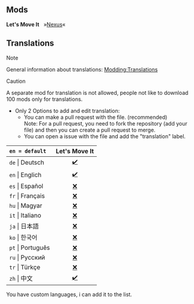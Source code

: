 ## Mods

**Let's Move It** &nbsp; »[Nexus](https://www.nexusmods.com/stardewvalley/mods/20943)«

## Translations

> [!NOTE]
> General information about translations: [Modding:Translations](https://stardewvalleywiki.com/Modding:Translations)

> [!CAUTION]
> A separate mod for translation is not allowed, people not like to download 100 mods only for translations.

- Only 2 Options to add and edit translation:
  - You can make a pull request with the file. (recommended) <br>
    Note: For a pull request, you need to fork the repository (add your file) and then you can create a pull request to merge.
  - You can open a issue with the file and add the "translation" label.

| `en = default`    | Let's Move It                      |
|:------------------|:----------------------------------:|
| `de` \| Deutsch   | [✔️](LetsMoveIt/i18n/de.json)      |
| `en` \| Englich   | [✔️](LetsMoveIt/i18n/default.json) |
| `es` \| Español   | [❌](LetsMoveIt/i18n)              |
| `fr` \| Français  | [❌](LetsMoveIt/i18n)              |
| `hu` \| Magyar    | [❌](LetsMoveIt/i18n)              |
| `it` \| Italiano  | [❌](LetsMoveIt/i18n)              |
| `ja` \| 日本語     | [❌](LetsMoveIt/i18n)              |
| `ko` \| 한국어     | [❌](LetsMoveIt/i18n)              |
| `pt` \| Português | [❌](LetsMoveIt/i18n)              |
| `ru` \| Русский   | [❌](LetsMoveIt/i18n)              |
| `tr` \| Türkçe    | [❌](LetsMoveIt/i18n)              |
| `zh` \| 中文       | [✔️](LetsMoveIt/i18n/zh.json)      |

You have custom languages, i can add it to the list.

